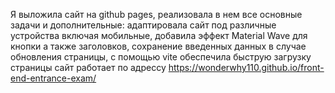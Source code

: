Я выложила сайт на github pages, реализовала в нем все основные задачи и дополнительные: адаптировала сайт под различные устройства включая мобильные, добавила эффект  Material Wave  для кнопки а также заголовков, сохранение введенных данных в случае обновления страницы, с помощью vite обеспечила быструю загрузку страницы 
сайт работает по адрессу https://wonderwhy110.github.io/front-end-entrance-exam/
